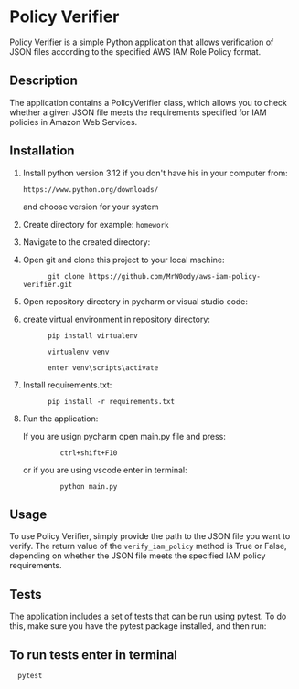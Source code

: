 # Policy Verifier

Policy Verifier is a simple Python application that allows verification of JSON files according to the specified AWS IAM
Role Policy format.

## Description

The application contains a PolicyVerifier class, which allows you to check whether a given JSON file meets the
requirements specified for IAM policies in Amazon Web Services.

## Installation

1. Install python version 3.12 if you don't have his in your computer from:

       https://www.python.org/downloads/ 
   and choose version for your system

2. Create directory for example:  `homework`
3. Navigate to the created directory:
4. Open git and clone this project to your local machine:


             git clone https://github.com/MrW0ody/aws-iam-policy-verifier.git


5. Open repository directory in pycharm or visual studio code:
6. create virtual environment in repository directory:
      

             pip install virtualenv
      
             virtualenv venv
      
             enter venv\scripts\activate
      
6. Install requirements.txt:


             pip install -r requirements.txt

7. Run the application:


   If you are usign pycharm open main.py file and press:

                ctrl+shift+F10

   or if you are using vscode enter in terminal:
            
                python main.py

## Usage

To use Policy Verifier, simply provide the path to the JSON file you want to verify.
The return value of the `verify_iam_policy` method is True or False, depending on whether the JSON file meets the
specified
IAM policy requirements.

## Tests

The application includes a set of tests that can be run using pytest. To do this, make sure you have the pytest package
installed, and then run:

<h2>To run tests enter in terminal</h2>

      pytest
